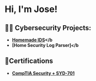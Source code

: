 <h1>Hi, I'm Jose! </h1>

<h2>👨‍💻 Cybersecurity Projects:</h2>

- <b>[Homemade IDS](https://github.com/JLRivera-1/Homemade-IDS)</b
- <b>[Home Security Log Parser]</b
<h2>📜Certifications</h2>

- [CompTIA Security + SYD-701](https://www.comptia.org/certifications/security)
